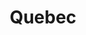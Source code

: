 ---
title: Quebec
crosslinks:
- canada
- france
- xkcd
- place
- autotldr
- placecanada
- CanadaPolitics
- worldnews
- metacanada
- vexillology
- askscience
- montreal
- ontario
- toronto
- PersonalFinanceCanada
- personalfinance
- hockey
- vancouver
- livven
- funny
---